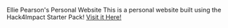 Ellie Pearson's Personal Website
This is a personal website built using the Hack4Impact Starter Pack!
[Visit it Here!](https://epears04.github.io)